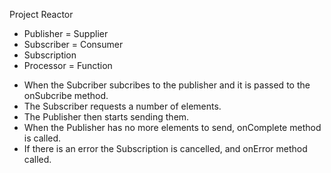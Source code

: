 Project Reactor
- Publisher = Supplier
- Subscriber = Consumer
- Subscription
- Processor = Function
  
* When the Subcriber subcribes to the publisher and it is passed to the onSubcribe method.
* The Subscriber requests a number of elements.
* The Publisher then starts sending them.
* When the Publisher has no more elements to send, onComplete method is called.
* If there is an error the Subscription is cancelled, and onError method called.

